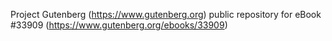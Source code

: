 Project Gutenberg (https://www.gutenberg.org) public repository for eBook #33909 (https://www.gutenberg.org/ebooks/33909)
